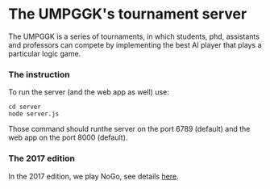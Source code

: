 # The UMPGGK's tournament server

The UMPGGK is a series of tournaments, in which students, phd, assistants and professors can compete by implementing the best AI player that plays a particular logic game.

### The instruction

To run the server (and the web app as well) use:
```
cd server
node server.js
```
Those command should runthe server on the port 6789 (default) and the web app on the port 8000 (default).


### The 2017 edition

In the 2017 edition, we play NoGo, see details [here](http://ii.us.edu.pl/umpggk2017/).
